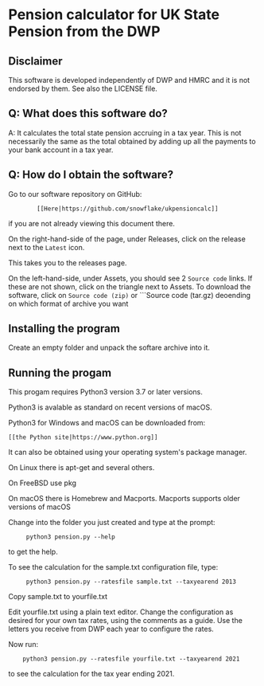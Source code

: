 # Pension calculator for UK State Pension from the DWP

## Disclaimer

This software is developed independently of DWP and HMRC and it is
not endorsed by them. See also the LICENSE file.

## Q: What does this software do?

A: It calculates the total state pension accruing in a tax year. This is not
necessarily the same as the total obtained by adding up all the payments to
your bank account in a tax year.

## Q: How do I obtain the software?

Go to our software repository on GitHub:

	        [[Here|https://github.com/snowflake/ukpensioncalc]]

if you are not already viewing this document there.

On the right-hand-side of the page, under Releases, click on the release
next to the ```Latest``` icon.

This takes you to the releases page.

On the left-hand-side, under Assets, you should see 2 ```Source code``` links.
If these are not shown, click on the triangle next to Assets.
To download the software, click on ```Source code (zip)``` or ```Source code (tar.gz) deoending on which format of archive you want

## Installing the program

Create an empty folder and unpack the softare archive into it.

## Running the progam

This progam requires Python3 version 3.7 or later versions.

Python3 is avalable as standard on recent versions of macOS.

Python3 for Windows and macOS can be downloaded from:

	[[the Python site|https://www.python.org]]

It can also be obtained using your operating system's package manager.

On Linux there is apt-get and several others.

On FreeBSD use pkg

On macOS there is Homebrew and Macports. Macports supports older versions
of macOS

Change into the folder you just created and type at the prompt:
```
     python3 pension.py --help
```
to get the help.

To see the calculation for the sample.txt configuration file, type:

```
     python3 pension.py --ratesfile sample.txt --taxyearend 2013
```
Copy sample.txt to  yourfile.txt

Edit yourfile.txt using a plain text editor.  Change the configuration
as desired for your own tax rates, using the comments as a guide. Use the
letters you receive from DWP each year to configure the rates.

Now run:

```
    python3 pension.py --ratesfile yourfile.txt --taxyearend 2021
```
to see the calculation for the  tax year ending 2021.




